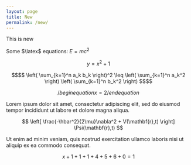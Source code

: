 ```yaml
---
layout: page
title: New
permalink: /new/
---
```


This is new

Some $\latex$ equations:
$E=mc^2$

$$ y = x^2 +1 $$

```math
$$
\left( \sum_{k=1}^n a_k b_k \right)^2 \leq \left( \sum_{k=1}^n a_k^2 \right) \left( \sum_{k=1}^n b_k^2 \right)
$$
```

$$
/begin{equation}
x=2
/end{equation}
$$

Lorem ipsum dolor sit amet, consectetur adipiscing elit, sed do eiusmod tempor
incididunt ut labore et dolore magna aliqua.

$$ \left[ \frac{-\hbar^2}{2\mu}\nabla^2 + V(\mathbf{r},t) \right]  \Psi(\mathbf{r},t) $$

Ut enim ad minim veniam, quis nostrud exercitation ullamco laboris nisi ut aliquip ex
ea commodo consequat.

$$
x+1+1+1+4+5+6+0=1
$$
